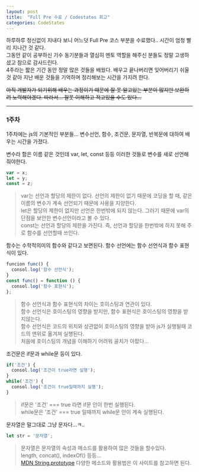 ```yaml
---
layout: post
title:  "Full Pre 수료 / Codestates 회고"
categories: CodeStates
---
```


하루하루 정신없이 지내다 보니 어느덧 Full Pre 코스 부분을 수료했다.. 시간이 엄청 빨리 지나간 것 같다.  
그동안 같이 공부하신 기수 동기분들과 열심히 멘토 역할을 해주신 분들도 정말 고생하셨고 참으로 감사드린다.  
4주라는 짧은 기간 동안 정말 많은 것들을 배웠다. 배우고 끝나버리면 잊어버리기 쉬울 것 같아 지난 배운 것들을 기억하며 정리해보는 시간을 가지려 한다.  

~~아직 개발자가 되기위해 배우는 과정이기 때문에 잘 못 알고있는 부분이 많지만 보완하려 노력해야겠다. 따라서... 잘못 이해하고 적고있을 수도 있다...~~

---
### 1주차
1주차에는 js의 기본적인 부분들... 변수선언, 함수, 조건문, 문자열, 반복문에 대하여 배우는 시간을 가졌다.

변수라 함은 이름 같은 것인데 var, let, const 등등 이러한 것들로 변수를 새로 선언해줘야한다.
``` js
var = x;
let = y;
const = z;
```
>var는 선언과 할당의 제한이 없다. 선언의 제한이 없기 때문에 코딩을 할 때, 같은 이름의 변수가 계속 선언되기 때문에 사용을 지양한다.  
>let은 할당의 제한이 없지만 선언은 한번밖에 되지 않는다. 그러기 때문에 var의 단점을 보안한 변수선언이라고 볼 수 있다.  
>const는 선언과 할당의 제한을 가진다. 즉, 선언과 할당을 한번밖에 하지 못해 주로 함수를 선언할때 쓰인다.

함수는 수학적의미의 함수와 같다고 보면된다. 함수 선언에는 함수 선언식과 함수 표현식이 있다.
``` js
funcion func() {
  consol.log('함수 선언식');
}
const func() = function () {
  consol.log('함수 표현식');
};
```
>함수 선언식과 함수 표현식의 차이는 호이스팅과 연관이 있다.  
>함수 선언식은 호이스팅의 영향을 받지만, 함수 표현식은 호이스팅의 영향을 받지않는다.  
>함수 선언식은 코드의 위치와 상관없이 호이스팅의 영향을 받아 js가 실행될때 코드의 맨위로 옮겨져 실행된다.  
>처음에 호이스팅의 개념을 이해하기 어려워 골치가 아팠다...

조건문은 if문과 while문 등이 있다.
``` js
if('조건') {
  consol.log('조건이 true라면 실행');
}
while('조건') {
  consol.log('조건이 true일때까지 실행');
}
```
>if문은 '조건' === true 라면 if문 안이 한번 실행된다.  
>while문은 '조건' === true 일때까지 while문 안이 계속 실행된다.

문자열은 말그대로 그냥 문자다...ㅋ..
``` js
let str = '문자열';
```
>문자열은 문자열의 속성과 메소드를 활용하여 많은 것들을 할수있다.  
>length, concat(), indexOf() 등등...  
>[MDN String.prototype](https://developer.mozilla.org/ko/docs/conflicting/Web/JavaScript/Reference/Global_Objects/String) 다양한 메소드와 활용법은 이 사이트를 참고하면 된다.

